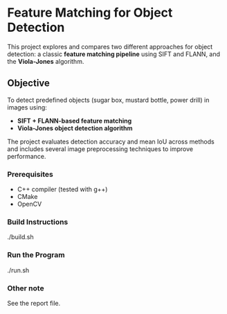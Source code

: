 # Feature Matching for Object Detection

This project explores and compares two different approaches for object detection: a classic **feature matching pipeline** using SIFT and FLANN, and the **Viola-Jones** algorithm. 

## Objective

To detect predefined objects (sugar box, mustard bottle, power drill) in images using:
- **SIFT + FLANN-based feature matching**
- **Viola-Jones object detection algorithm**

The project evaluates detection accuracy and mean IoU across methods and includes several image preprocessing techniques to improve performance.

### Prerequisites
- C++ compiler (tested with g++)
- CMake
- OpenCV

### Build Instructions
./build.sh

### Run the Program
./run.sh

### Other note
See the report file.
